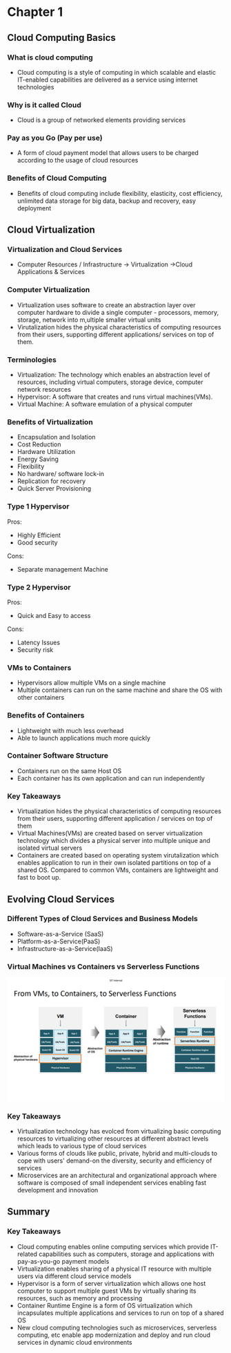 # Chapter 1
## Cloud Computing Basics
### What is cloud computing
* Cloud computing is a style of computing in which scalable and elastic IT-enabled capabilities are delivered as a service using internet technologies
### Why is it called Cloud
* Cloud is a group of networked elements providing services
### Pay as you Go (Pay per use)
* A form of cloud payment model that allows users to be charged according to the usage of cloud resources
### Benefits of Cloud Computing
* Benefits of cloud computing include flexibility, elasticity, cost efficiency, unlimited data storage for big data, backup and recovery, easy deployment

## Cloud Virtualization
### Virtualization and Cloud Services
* Computer Resources / Infrastructure -> Virtualization ->Cloud Applications & Services

### Computer Virtualization
* Virtualization uses software to create an abstraction layer over computer hardware to divide a single computer - processors, memory, storage, network into m,ultiple smaller virtual units
* Virutalization hides the physical characteristics of computing resources from their users, supporting different applications/ services on top of them.
### Terminologies
* Virtualization: The technology which enables an abstraction level of resources, including virtual computers, storage device, computer network resources
* Hypervisor: A software that creates and runs virtual machines(VMs).
*  Virtual Machine: A software emulation of a physical computer
### Benefits of Virtualization
* Encapsulation and Isolation
* Cost Reduction
* Hardware Utilization
* Energy Saving
* Flexibility
* No hardware/ software lock-in
* Replication for recovery
* Quick Server Provisioning
### Type 1 Hypervisor
Pros:
* Highly Efficient
* Good security

Cons:
* Separate management Machine

### Type 2 Hypervisor
Pros:
* Quick and Easy to access

Cons:
* Latency Issues
* Security risk

### VMs to Containers
* Hypervisors allow multiple VMs on a single machine
* Multiple containers can run on the same machine and share the OS with other containers

### Benefits of Containers
* Lightweight with much less overhead
* Able to launch applications much more quickly

### Container Software Structure
* Containers run on the same Host OS
* Each container has its own application and can run independently

### Key Takeaways
* Virtualization hides the physical characteristics of computing resources from their users, supporting different application / services on top of them
* Virtual Machines(VMs) are created based on server virtualization technology which divides a physical server into multiple unique and isolated virtual servers
* Containers are created based on operating system virutalization which enables application to run in their own isolated partitions on top of a shared OS. Compared to common VMs, containers are lightweight and fast to boot up.

## Evolving Cloud Services
### Different Types of Cloud Services and Business Models
* Software-as-a-Service (SaaS)
* Platform-as-a-Service(PaaS)
* Infrastructure-as-a-Service(IaaS)

### Virtual Machines vs Containers vs Serverless Functions
![fig 1.](ImageAssets/Cpt1.1.png)

### Key Takeaways
* Virtualization technology has evolced from virtualizing basic computing resources to virtualizing other resources at different abstract levels which leads to various type of cloud services
* Various forms of clouds like public, private, hybrid and multi-clouds to cope with users' demand-on the diversity, security and efficiency of services
* Microservices are an architectural and organizational approach where software is composed of small independent services enabling fast development and innovation

## Summary
### Key Takeaways
* Cloud computing enables online computing services which provide IT-related capabilities such as computers, storage and applications with pay-as-you-go payment models
* Virtualization enables sharing of a physical IT resource with multiple users via different cloud service models
* Hypervisor is a form of server virtualization which allows one host computer to support multiple guest VMs by virtually sharing its resources, such as memory and processing
* Container Runtime Engine is a form of OS virtualization which incapsulates multiple applications and services to run on top of a shared OS
* New cloud computing technologies such as microservices, serverless computing, etc enable app modernization and deploy and run cloud services in dynamic cloud environments